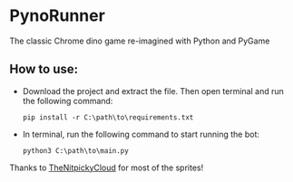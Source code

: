 # PynoRunner
The classic Chrome dino game re-imagined with Python and PyGame

## How to use:
* Download the project and extract the file. Then open terminal and run the following command:

  ```
  pip install -r C:\path\to\requirements.txt
  ```
* In terminal, run the following command to start running the bot:

  ```
  python3 C:\path\to\main.py
  ```

Thanks to [TheNitpickyCloud](https://github.com/TheNitpickyCloud) for most of the sprites!
